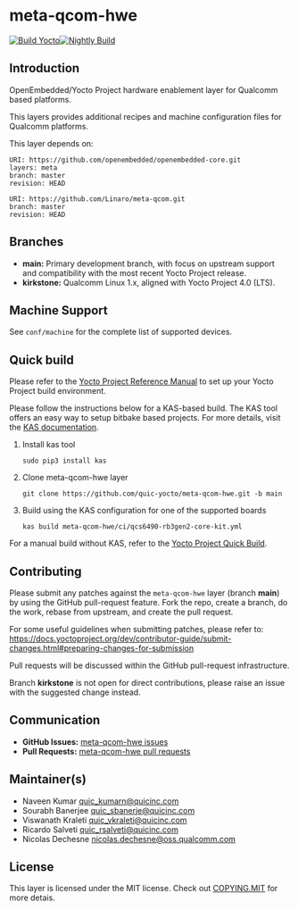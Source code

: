 # meta-qcom-hwe

[![Build Yocto](https://github.com/quic-yocto/meta-qcom-hwe/actions/workflows/build-yocto.yml/badge.svg?event=push)](https://github.com/quic-yocto/meta-qcom-hwe/actions/workflows/build-yocto.yml)[![Nightly Build](https://github.com/quic-yocto/meta-qcom-hwe/actions/workflows/nightly-build.yml/badge.svg)](https://github.com/quic-yocto/meta-qcom-hwe/actions/workflows/nightly-build.yml)

## Introduction

OpenEmbedded/Yocto Project hardware enablement layer for Qualcomm based platforms.

This layers provides additional recipes and machine configuration files for Qualcomm platforms.

This layer depends on:

```
URI: https://github.com/openembedded/openembedded-core.git
layers: meta
branch: master
revision: HEAD

URI: https://github.com/Linaro/meta-qcom.git
branch: master
revision: HEAD
```

## Branches

- **main:** Primary development branch, with focus on upstream support and compatibility with the most recent Yocto Project release.
- **kirkstone:** Qualcomm Linux 1.x, aligned with Yocto Project 4.0 (LTS).

## Machine Support

See `conf/machine` for the complete list of supported devices.

## Quick build
Please refer to the [Yocto Project Reference Manual](https://docs.yoctoproject.org/ref-manual/system-requirements.html) to set up your Yocto Project build environment.

Please follow the instructions below for a KAS-based build. The KAS tool offers an easy way to setup bitbake based projects. For more details, visit the [KAS documentation](https://kas.readthedocs.io/en/latest/index.html).

1. Install kas tool
	```
	sudo pip3 install kas
	```
2. Clone meta-qcom-hwe layer
	```
	git clone https://github.com/quic-yocto/meta-qcom-hwe.git -b main
	```
3. Build using the KAS configuration for one of the supported boards
	```
	kas build meta-qcom-hwe/ci/qcs6490-rb3gen2-core-kit.yml
	```
For a manual build without KAS, refer to the [Yocto Project Quick Build](https://docs.yoctoproject.org/brief-yoctoprojectqs/index.html).

## Contributing

Please submit any patches against the `meta-qcom-hwe` layer (branch **main**) by using the GitHub pull-request feature. Fork the repo, create a branch, do the work, rebase from upstream, and create the pull request.

For some useful guidelines when submitting patches, please refer to:
https://docs.yoctoproject.org/dev/contributor-guide/submit-changes.html#preparing-changes-for-submission

Pull requests will be discussed within the GitHub pull-request infrastructure.

Branch **kirkstone** is not open for direct contributions, please raise an issue with the suggested change instead.

## Communication

- **GitHub Issues:** [meta-qcom-hwe issues](https://github.com/quic-yocto/meta-qcom-hwe/issues)
- **Pull Requests:** [meta-qcom-hwe pull requests](https://github.com/quic-yocto/meta-qcom-hwe/pulls)

## Maintainer(s)

* Naveen Kumar <quic_kumarn@quicinc.com>
* Sourabh Banerjee <quic_sbanerje@quicinc.com>
* Viswanath Kraleti <quic_vkraleti@quicinc.com>
* Ricardo Salveti <quic_rsalveti@quicinc.com>
* Nicolas Dechesne <nicolas.dechesne@oss.qualcomm.com>

## License

This layer is licensed under the MIT license. Check out [COPYING.MIT](COPYING.MIT) for more detais.
